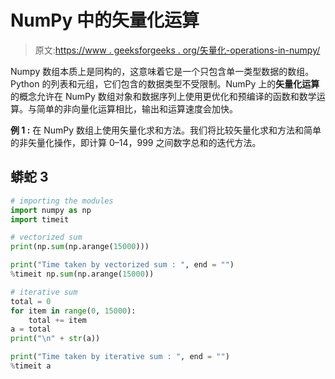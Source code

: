 # NumPy 中的矢量化运算

> 原文:[https://www . geeksforgeeks . org/矢量化-operations-in-numpy/](https://www.geeksforgeeks.org/vectorized-operations-in-numpy/)

Numpy 数组本质上是同构的，这意味着它是一个只包含单一类型数据的数组。Python 的列表和元组，它们包含的数据类型不受限制。NumPy 上的**矢量化运算**的概念允许在 NumPy 数组对象和数据序列上使用更优化和预编译的函数和数学运算。与简单的非向量化运算相比，输出和运算速度会加快。

**例 1 :** 在 NumPy 数组上使用矢量化求和方法。我们将比较矢量化求和方法和简单的非矢量化操作，即计算 0–14，999 之间数字总和的迭代方法。

## 蟒蛇 3

```py
# importing the modules
import numpy as np
import timeit

# vectorized sum
print(np.sum(np.arange(15000)))

print("Time taken by vectorized sum : ", end = "")
%timeit np.sum(np.arange(15000))

# iterative sum
total = 0
for item in range(0, 15000):
    total += item
a = total
print("\n" + str(a))

print("Time taken by iterative sum : ", end = "")
%timeit a
```